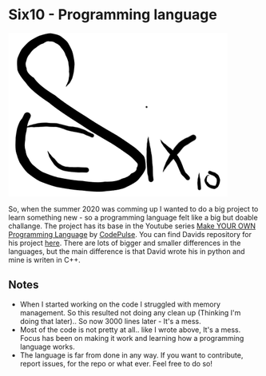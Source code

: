 # Six10 - Programming language
![Six10 Logo](https://raw.githubusercontent.com/IsacSvensson/Six10/master/Documentation/logo%20skiss.PNG)

So, when the summer 2020 was comming up I wanted to do a big project to learn something new - so a programming language felt like a big but doable challange.
The project has its base in the Youtube series [Make YOUR OWN Programming Language](https://www.youtube.com/playlist?list=PLZQftyCk7_SdoVexSmwy_tBgs7P0b97yD) by [CodePulse](https://www.youtube.com/channel/UCUVahoidFA7F3Asfvamrm7w). You can find Davids repository for his project [here](https://github.com/davidcallanan/py-myopl-code).
There are lots of bigger and smaller differences in the languages, but the main difference is that David wrote his in python and mine is writen in C++.
## Notes
* When I started working on the code I struggled with memory management. So this resulted not doing any clean up (Thinking I'm doing that later).. So now 3000 lines later - It's a mess.
* Most of the code is not pretty at all.. like I wrote above, It's a mess. Focus has been on making it work and learning how a programming language works.
* The language is far from done in any way. If you want to contribute, report issues, for the repo or what ever. Feel free to do so!